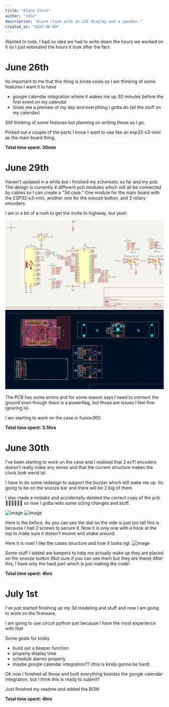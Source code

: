 ```yaml
---
title: "Alarm Clock"
author: "John"
description: "Alarm clock with an LCD display and a speaker."
created_at: "2025-06-04"
---
```


Wanted to note, I had no idea we had to write down the hours we worked on it so I just estimated the hours it took after the fact.

# June 26th
Its important to me that this thing is kinda cools so I am thinking of some features I want it to have
- google calendar integration where it wakes me up 30 minutes before the first event on my calendar
- Gives me a preview of my day and everything I gotta do (all the stuff on my calendar)

Still thinking of some features but planning on writing those as I go.

Picked out a couple of the parts I know I want to use like an esp32-s3-mini as the main board thing.

**Total time spent: 30min**

# June 29th
Haven't updated in a while but i finished my schematic so far and my pcb. The design is currently 4 different pcb modules which will all be connected by cables so I can create a "3d case." One module for the main board with the ESP32-s3-mini, another one for the snooze button, and 2 rotary encoders.

I am in a bit of a rush to get the invite to highway, but yeah.

![](https://github.com/jpt1729/Alarm-Clock/blob/main/photos/schematic-6-29-2025.png?raw=true)
![](https://github.com/jpt1729/Alarm-Clock/blob/main/photos/PCB-6-29-2025.png?raw=true)

The PCB has some errors and for some reason says I need to connect the ground even though there is a powerflag, but those are issues I feel fine ignoring lol.

I am starting to work on the case in fusion360.

**Total time spent: 3.5hrs**

# June 30th

I've been starting to work on the case and I realised that 2 ec11 encoders doesn't really make any sense and that the current structure makes the clock look werid lol.

I have to do some redesign to support the buzzer which will wake me up. Its going to be on the snooze bar and there will be 2 big of them.

I also made a mistake and accidentally deleted the correct copy of the pcb 🤦‍♂️🤦‍♂️🤦‍♂️ so now I gotta redo some sizing changes and stuff.

![image](https://github.com/user-attachments/assets/c1908e37-8d26-4349-a8ea-e5550934ca8f)
![image](https://github.com/user-attachments/assets/e3f39c6e-8c78-4c0e-915d-c89c86d6700a)

Here is the before. As you can see the dial on the side is just too tall this is because I had 2 screws to secure it. Now it is only one with a hook at the top to make sure it doesn't moove and shake around.

Here it is now! I like the cases structure and how it looks ngl.
![image](https://github.com/user-attachments/assets/ff4bed27-d774-4eb3-8080-7569e63502f8)

Some stuff I added are beepers to help me actually wake up they are placed on the snooze button (Not sure if you can see them but they are there)
After this, I have only the hard part which is just making the code!

**Total time spent: 4hrs**

# July 1st

I've just started finishing up my 3d modeling and stuff and now I am going to work on the firmware.

I am going to use circuit python just because I have the most experience with that

Some goals for today
- build out a beeper function
- properly display time
- schedule alarms properly
- maybe google calendar integration?? (this is kinda gunna be hard)

Ok now I finished all those and built everything besides the google calendar integration, but I think this is ready to submit?

Just finished my readme and added the BOM

**Total time spent: 4hrs**